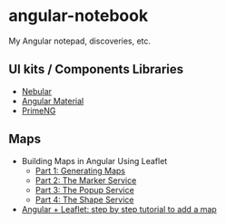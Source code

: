 # angular-notebook
My Angular notepad, discoveries, etc.


## UI kits / Components Libraries
- [Nebular](https://akveo.github.io/nebular/)
- [Angular Material](https://material.angular.io/)
- [PrimeNG](https://www.primefaces.org/primeng/)

## Maps

- Building Maps in Angular Using Leaflet
  - [Part 1: Generating Maps](https://www.digitalocean.com/community/tutorials/angular-angular-and-leaflet)
  - [Part 2: The Marker Service](https://www.digitalocean.com/community/tutorials/angular-angular-and-leaflet-marker-service)
  - [Part 3: The Popup Service](https://www.digitalocean.com/community/tutorials/angular-angular-and-leaflet-popup-service)
  - [Part 4: The Shape Service](https://www.digitalocean.com/community/tutorials/angular-angular-and-leaflet-shape-service)
- [Angular + Leaflet: step by step tutorial to add a map](https://www.geoapify.com/angular-leaflet-step-by-step-tutorial-to-add-a-map/)
